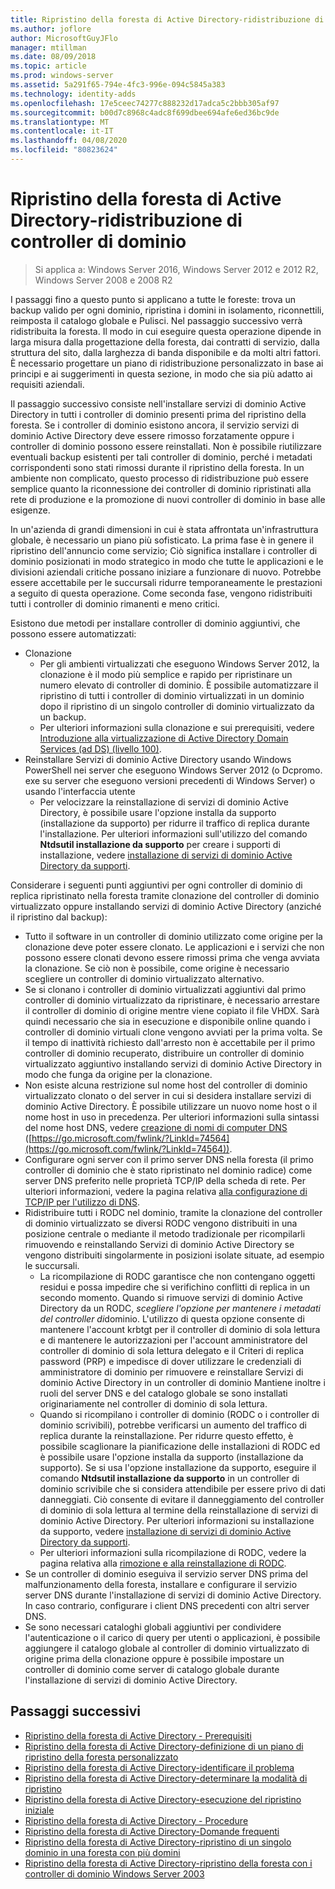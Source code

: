 ```yaml
---
title: Ripristino della foresta di Active Directory-ridistribuzione di controller di dominio
ms.author: joflore
author: MicrosoftGuyJFlo
manager: mtillman
ms.date: 08/09/2018
ms.topic: article
ms.prod: windows-server
ms.assetid: 5a291f65-794e-4fc3-996e-094c5845a383
ms.technology: identity-adds
ms.openlocfilehash: 17e5ceec74277c888232d17adca5c2bbb305af97
ms.sourcegitcommit: b00d7c8968c4adc8f699dbee694afe6ed36bc9de
ms.translationtype: MT
ms.contentlocale: it-IT
ms.lasthandoff: 04/08/2020
ms.locfileid: "80823624"
---
```

# <a name="ad-forest-recovery---redeploy-remaining-dcs"></a>Ripristino della foresta di Active Directory-ridistribuzione di controller di dominio

>Si applica a: Windows Server 2016, Windows Server 2012 e 2012 R2, Windows Server 2008 e 2008 R2

I passaggi fino a questo punto si applicano a tutte le foreste: trova un backup valido per ogni dominio, ripristina i domini in isolamento, riconnettili, reimposta il catalogo globale e Pulisci. Nel passaggio successivo verrà ridistribuita la foresta. Il modo in cui eseguire questa operazione dipende in larga misura dalla progettazione della foresta, dai contratti di servizio, dalla struttura del sito, dalla larghezza di banda disponibile e da molti altri fattori. È necessario progettare un piano di ridistribuzione personalizzato in base ai principi e ai suggerimenti in questa sezione, in modo che sia più adatto ai requisiti aziendali.  
  
Il passaggio successivo consiste nell'installare servizi di dominio Active Directory in tutti i controller di dominio presenti prima del ripristino della foresta. Se i controller di dominio esistono ancora, il servizio servizi di dominio Active Directory deve essere rimosso forzatamente oppure i controller di dominio possono essere reinstallati. Non è possibile riutilizzare eventuali backup esistenti per tali controller di dominio, perché i metadati corrispondenti sono stati rimossi durante il ripristino della foresta. In un ambiente non complicato, questo processo di ridistribuzione può essere semplice quanto la riconnessione dei controller di dominio ripristinati alla rete di produzione e la promozione di nuovi controller di dominio in base alle esigenze.  
  
In un'azienda di grandi dimensioni in cui è stata affrontata un'infrastruttura globale, è necessario un piano più sofisticato. La prima fase è in genere il ripristino dell'annuncio come servizio; Ciò significa installare i controller di dominio posizionati in modo strategico in modo che tutte le applicazioni e le divisioni aziendali critiche possano iniziare a funzionare di nuovo. Potrebbe essere accettabile per le succursali ridurre temporaneamente le prestazioni a seguito di questa operazione. Come seconda fase, vengono ridistribuiti tutti i controller di dominio rimanenti e meno critici.  
  
 Esistono due metodi per installare controller di dominio aggiuntivi, che possono essere automatizzati:  
  
- Clonazione  
   - Per gli ambienti virtualizzati che eseguono Windows Server 2012, la clonazione è il modo più semplice e rapido per ripristinare un numero elevato di controller di dominio. È possibile automatizzare il ripristino di tutti i controller di dominio virtualizzati in un dominio dopo il ripristino di un singolo controller di dominio virtualizzato da un backup.  
   - Per ulteriori informazioni sulla clonazione e sui prerequisiti, vedere [Introduzione alla virtualizzazione di Active Directory Domain Services (ad DS) (livello 100)](https://technet.microsoft.com/library/hh831734.aspx).  
- Reinstallare Servizi di dominio Active Directory usando Windows PowerShell nei server che eseguono Windows Server 2012 (o Dcpromo. exe su server che eseguono versioni precedenti di Windows Server) o usando l'interfaccia utente  
   - Per velocizzare la reinstallazione di servizi di dominio Active Directory, è possibile usare l'opzione installa da supporto (installazione da supporto) per ridurre il traffico di replica durante l'installazione. Per ulteriori informazioni sull'utilizzo del comando **Ntdsutil installazione da supporto** per creare i supporti di installazione, vedere [installazione di servizi di dominio Active Directory da supporti](https://technet.microsoft.com/library/cc770654\(WS.10\).aspx).  

Considerare i seguenti punti aggiuntivi per ogni controller di dominio di replica ripristinato nella foresta tramite clonazione del controller di dominio virtualizzato oppure installando servizi di dominio Active Directory (anziché il ripristino dal backup):  
  
- Tutto il software in un controller di dominio utilizzato come origine per la clonazione deve poter essere clonato. Le applicazioni e i servizi che non possono essere clonati devono essere rimossi prima che venga avviata la clonazione. Se ciò non è possibile, come origine è necessario scegliere un controller di dominio virtualizzato alternativo.  
- Se si clonano i controller di dominio virtualizzati aggiuntivi dal primo controller di dominio virtualizzato da ripristinare, è necessario arrestare il controller di dominio di origine mentre viene copiato il file VHDX. Sarà quindi necessario che sia in esecuzione e disponibile online quando i controller di dominio virtuali clone vengono avviati per la prima volta. Se il tempo di inattività richiesto dall'arresto non è accettabile per il primo controller di dominio recuperato, distribuire un controller di dominio virtualizzato aggiuntivo installando servizi di dominio Active Directory in modo che funga da origine per la clonazione.  
- Non esiste alcuna restrizione sul nome host del controller di dominio virtualizzato clonato o del server in cui si desidera installare servizi di dominio Active Directory. È possibile utilizzare un nuovo nome host o il nome host in uso in precedenza. Per ulteriori informazioni sulla sintassi del nome host DNS, vedere [creazione di nomi di computer DNS](https://technet.microsoft.com/library/cc785282.aspx) ([https://go.microsoft.com/fwlink/?LinkId=74564](https://go.microsoft.com/fwlink/?LinkId=74564)).  
- Configurare ogni server con il primo server DNS nella foresta (il primo controller di dominio che è stato ripristinato nel dominio radice) come server DNS preferito nelle proprietà TCP/IP della scheda di rete. Per ulteriori informazioni, vedere la pagina relativa [alla configurazione di TCP/IP per l'utilizzo di DNS](https://technet.microsoft.com/library/cc779282.aspx).  
- Ridistribuire tutti i RODC nel dominio, tramite la clonazione del controller di dominio virtualizzato se diversi RODC vengono distribuiti in una posizione centrale o mediante il metodo tradizionale per ricompilarli rimuovendo e reinstallando Servizi di dominio Active Directory se vengono distribuiti singolarmente in posizioni isolate situate, ad esempio le succursali.  
   - La ricompilazione di RODC garantisce che non contengano oggetti residui e possa impedire che si verifichino conflitti di replica in un secondo momento. Quando si rimuove servizi di dominio Active Directory da un RODC, *scegliere l'opzione per mantenere i metadati del controller di*dominio. L'utilizzo di questa opzione consente di mantenere l'account krbtgt per il controller di dominio di sola lettura e di mantenere le autorizzazioni per l'account amministratore del controller di dominio di sola lettura delegato e il Criteri di replica password (PRP) e impedisce di dover utilizzare le credenziali di amministratore di dominio per rimuovere e reinstallare Servizi di dominio Active Directory in un controller di dominio Mantiene inoltre i ruoli del server DNS e del catalogo globale se sono installati originariamente nel controller di dominio di sola lettura.  
   - Quando si ricompilano i controller di dominio (RODC o i controller di dominio scrivibili), potrebbe verificarsi un aumento del traffico di replica durante la reinstallazione. Per ridurre questo effetto, è possibile scaglionare la pianificazione delle installazioni di RODC ed è possibile usare l'opzione installa da supporto (installazione da supporto). Se si usa l'opzione installazione da supporto, eseguire il comando **Ntdsutil installazione da supporto** in un controller di dominio scrivibile che si considera attendibile per essere privo di dati danneggiati. Ciò consente di evitare il danneggiamento del controller di dominio di sola lettura al termine della reinstallazione di servizi di dominio Active Directory. Per ulteriori informazioni su installazione da supporto, vedere [installazione di servizi di dominio Active Directory da supporti](https://technet.microsoft.com/library/cc770654\(WS.10\).aspx).  
   - Per ulteriori informazioni sulla ricompilazione di RODC, vedere la pagina relativa alla [rimozione e alla reinstallazione di RODC](https://technet.microsoft.com/library/cc835490\(WS.10\).aspx).  
- Se un controller di dominio eseguiva il servizio server DNS prima del malfunzionamento della foresta, installare e configurare il servizio server DNS durante l'installazione di servizi di dominio Active Directory. In caso contrario, configurare i client DNS precedenti con altri server DNS.  
- Se sono necessari cataloghi globali aggiuntivi per condividere l'autenticazione o il carico di query per utenti o applicazioni, è possibile aggiungere il catalogo globale al controller di dominio virtualizzato di origine prima della clonazione oppure è possibile impostare un controller di dominio come server di catalogo globale durante l'installazione di servizi di dominio Active Directory.  
  
## <a name="next-steps"></a>Passaggi successivi

- [Ripristino della foresta di Active Directory - Prerequisiti](AD-Forest-Recovery-Prerequisties.md)  
- [Ripristino della foresta di Active Directory-definizione di un piano di ripristino della foresta personalizzato](AD-Forest-Recovery-Devising-a-Plan.md)  
- [Ripristino della foresta di Active Directory-identificare il problema](AD-Forest-Recovery-Identify-the-Problem.md)
- [Ripristino della foresta di Active Directory-determinare la modalità di ripristino](AD-Forest-Recovery-Determine-how-to-Recover.md)
- [Ripristino della foresta di Active Directory-esecuzione del ripristino iniziale](AD-Forest-Recovery-Perform-initial-recovery.md)  
- [Ripristino della foresta di Active Directory - Procedure](AD-Forest-Recovery-Procedures.md)  
- [Ripristino della foresta di Active Directory-Domande frequenti](AD-Forest-Recovery-FAQ.md)  
- [Ripristino della foresta di Active Directory-ripristino di un singolo dominio in una foresta con più domini](AD-Forest-Recovery-Single-Domain-in-Multidomain-Recovery.md)  
- [Ripristino della foresta di Active Directory-ripristino della foresta con i controller di dominio Windows Server 2003](AD-Forest-Recovery-Windows-Server-2003.md)
